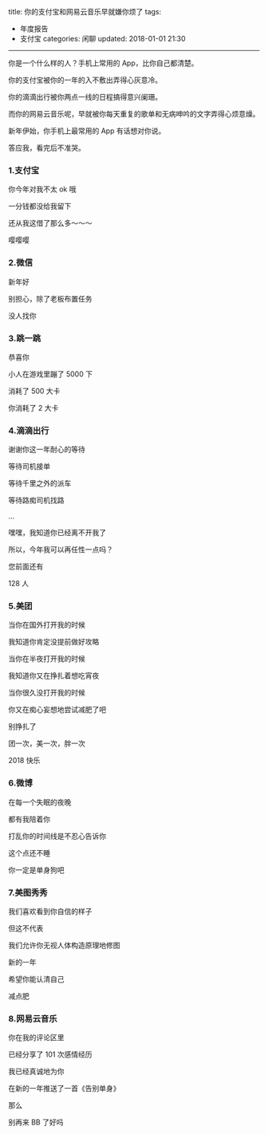 title: 你的支付宝和网易云音乐早就嫌你烦了
tags:
  - 年度报告
  - 支付宝
categories: 闲聊
updated: 2018-01-01 21:30
---

你是一个什么样的人？手机上常用的 App，比你自己都清楚。

你的支付宝被你的一年的入不敷出弄得心灰意冷。

你的滴滴出行被你两点一线的日程搞得意兴阑珊。

而你的网易云音乐呢，早就被你每天重复的歌单和无病呻吟的文字弄得心烦意燥。

新年伊始，你手机上最常用的 App 有话想对你说。

答应我，看完后不准哭。

### 1.支付宝
你今年对我不太 ok 哦

一分钱都没给我留下

还从我这借了那么多～～～

嘤嘤嘤

### 2.微信
新年好

别担心，除了老板布置任务

没人找你

### 3.跳一跳
恭喜你

小人在游戏里蹦了 5000 下

消耗了 500 大卡

你消耗了 2 大卡

### 4.滴滴出行
谢谢你这一年耐心的等待

等待司机接单

等待千里之外的派车

等待路痴司机找路

...

嘿嘿，我知道你已经离不开我了

所以，今年我可以再任性一点吗？

您前面还有

128 人

### 5.美团
当你在国外打开我的时候

我知道你肯定没提前做好攻略

当你在半夜打开我的时候

我知道你又在挣扎着想吃宵夜

当你很久没打开我的时候

你又在痴心妄想地尝试减肥了吧

别挣扎了

团一次，美一次，胖一次

2018 快乐

### 6.微博
在每一个失眠的夜晚

都有我陪着你

打乱你的时间线是不忍心告诉你

这个点还不睡

你一定是单身狗吧

### 7.美图秀秀
我们喜欢看到你自信的样子

但这不代表

我们允许你无视人体构造原理地修图

新的一年

希望你能认清自己

减点肥

### 8.网易云音乐
你在我的评论区里

已经分享了 101 次感情经历

我已经真诚地为你

在新的一年推送了一首《告别单身》

那么

别再来 BB 了好吗
